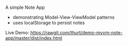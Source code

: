A simple Note App
- demonstrating Model-View-ViewModel patterns
- uses localStorage to persist notes

Live Demo: https://rawgit.com/thurt/demo-mvvm-note-app/master/dist/index.html

